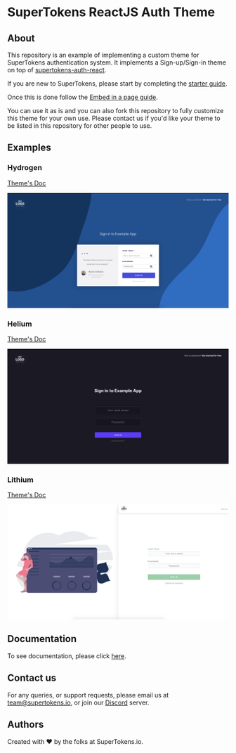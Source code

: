 

# SuperTokens ReactJS Auth Theme

## About
This repository is an example of implementing a custom theme for SuperTokens authentication system.
It implements a Sign-up/Sign-in theme on top of [supertokens-auth-react](https://github.com/supertokens/supertokens-auth-react).

If you are new to SuperTokens, please start by completing the [starter guide](https://supertokens.io/docs/emailpassword/starter-guide/overview).

Once this is done follow the [Embed in a page guide](https://supertokens.io/docs/emailpassword/intermediate-guide/signup-form/embed-in-page).

You can use it as is and you can also fork this repository to fully customize this theme for your own use. 
Please contact us if you'd like your theme to be listed in this repository for other people to use.

## Examples

### Hydrogen

[Theme's Doc](./docs/Hydrogen.md)

![Screenshot 1](./assets/hydrogen/screenshot1.png?raw=true)


### Helium

[Theme's Doc](./docs/Helium.md)

![Screenshot 1](./assets/helium/screenshot1.png?raw=true)

### Lithium

[Theme's Doc](./docs/Lithium.md)

![Screenshot 1](./assets/lithium/screenshot1.png?raw=true)

## Documentation
To see documentation, please click [here](https://supertokens.io/docs/auth-react/installation).

## Contact us
For any queries, or support requests, please email us at team@supertokens.io, or join our [Discord](supertokens.io/discord) server.

## Authors
Created with :heart: by the folks at SuperTokens.io.
